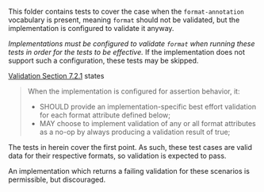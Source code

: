 This folder contains tests to cover the case when the `format-annotation` vocabulary is present, meaning `format` should not be validated, but the implementation is configured to validate it anyway.

_Implementations must be configured to validate `format` when running these tests in order for the tests to be effective._  If the implementation does not support such a configuration, these tests may be skipped.

<!-- we'll need to update this link when draft/next is published -->
[Validation Section 7.2.1](https://json-schema.org/draft/2020-12/json-schema-validation#section-7.2.1) states

> When the implementation is configured for assertion behavior, it:
>
> - SHOULD provide an implementation-specific best effort validation for each format attribute defined below;
> - MAY choose to implement validation of any or all format attributes as a no-op by always producing a validation result of true;

The tests in herein cover the first point.  As such, these test cases are valid data for their respective formats, so validation is expected to pass.

An implementation which returns a failing validation for these scenarios is permissible, but discouraged.